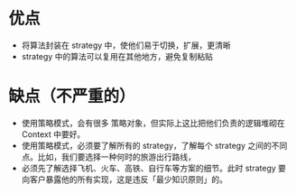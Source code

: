 # 优点

- 将算法封装在 strategy 中，使他们易于切换，扩展，更清晰
- strategy 中的算法可以复用在其他地方，避免复制粘贴

# 缺点（不严重的）

- 使用策略模式，会有很多 策略对象，但实际上这比把他们负责的逻辑堆砌在 Context 中要好。
- 使用策略模式，必须要了解所有的 strategy，了解每个 strategy 之间的不同点。比如，我们要选择一种何时的旅游出行路线，
- 必须先了解选择飞机、火车、高铁、自行车等方案的细节。此时 strategy 要向客户暴露他的所有实现，这是违反「最少知识原则」的。

